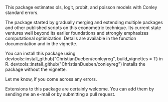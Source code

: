 This package estimates ols, logit, probit, and poisson models with Conley standard errors.

The package started by gradually merging and extending multiple packages and other published scripts on this econometric technique. Its current state ventures well beyond its earlier foundations and strongly emphasizes computational optimization. Details are available in the function documentation and in the vignette.

You can install this package using devtools::install_github("ChristianDueben/conleyreg", build_vignettes = T) in R. devtools::install_github("ChristianDueben/conleyreg") installs the package without the vignette.

Let me know, if you come across any errors.

Extensions to this package are certainly welcome. You can add them by sending me an e-mail or by submitting a pull request.
